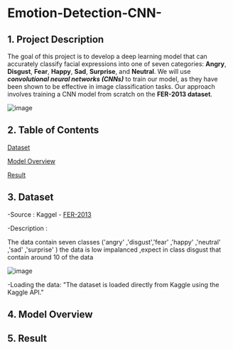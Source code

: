 # Emotion-Detection-CNN-

## 1. Project Description

The goal of this project is to develop a deep learning model that can accurately classify facial expressions into one of seven categories: **Angry**, **Disgust**, **Fear**, **Happy**, **Sad**, **Surprise**, and **Neutral**. We will use ***convolutional neural networks (CNNs)*** to train our model, as they have been shown to be effective in image classification tasks. Our approach involves training a CNN model from scratch on the **FER-2013 dataset**.

![image](https://github.com/user-attachments/assets/038c3168-cf2b-4921-8fc4-3312262397ca)


## 2. Table of Contents

[Dataset](https://github.com/elnemr19/Emotion-Detection-CNN-/blob/main/README.md#3-dataset)

[Model Overview]()

[Result]()


## 3. Dataset 

-Source : Kaggel - [FER-2013](https://www.kaggle.com/datasets/msambare/fer2013/data)

-Description : 

The data contain seven classes ('angry' ,'disgust','fear' ,'happy' ,'neutral' ,'sad' ,'surprise' )
the data is low impalanced ,expect in class disgust that contain around 10 of the data


![image](https://github.com/user-attachments/assets/e07af4b9-fdf2-4b3d-8367-4bd957bcb176)


-Loading the data: "The dataset is loaded directly from Kaggle using the Kaggle API."


## 4. Model Overview
















## 5. Result





